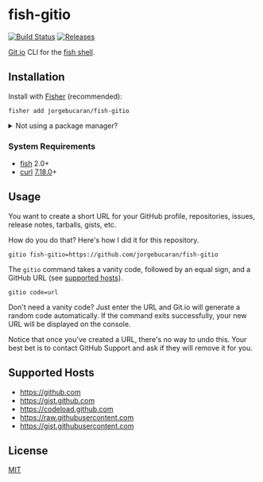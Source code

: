 # fish-gitio

[![Build Status](https://img.shields.io/travis/jorgebucaran/fish-gitio.svg)](https://travis-ci.org/jorgebucaran/fish-gitio)
[![Releases](https://img.shields.io/github/release/jorgebucaran/fish-gitio.svg?label=latest)](https://github.com/jorgebucaran/fish-gitio/releases)

<a href=https://git.io title="GitHub URL Shortener">Git.io</a> CLI for the [fish shell](https://fishshell.com).

## Installation

Install with [Fisher](https://github.com/jorgebucaran/fisher) (recommended):

```
fisher add jorgebucaran/fish-gitio
```

<details>
<summary>Not using a package manager?</summary>

---

Copy [`gitio.fish`](gitio.fish) to any directory on your functions path.

```fish
set -q XDG_CONFIG_HOME; or set XDG_CONFIG_HOME ~/.config
curl https://git.io/gitio.fish --create-dirs -sLo $XDG_CONFIG_HOME/fish/functions/gitio.fish
```

To uninstall, remove the file.

</details>

### System Requirements

- [fish](https://github.com/fishshell) 2.0+
- [curl](https://github.com/curl/curl) [7.18.0](https://curl.haxx.se/changes.html#7_18_0)+

## Usage

You want to create a short URL for your GitHub profile, repositories, issues, release notes, tarballs, gists, etc.

How do you do that? Here's how I did it for this repository.

```properties
gitio fish-gitio=https://github.com/jorgebucaran/fish-gitio
```

The `gitio` command takes a vanity code, followed by an equal sign, and a GitHub URL (see [supported hosts](#supported-hosts)).

```properties
gitio code=url
```

Don't need a vanity code? Just enter the URL and Git.io will generate a random code automatically. If the command exits successfully, your new URL will be displayed on the console.

Notice that once you've created a URL, there's no way to undo this. Your best bet is to contact GitHub Support and ask if they will remove it for you.

## Supported Hosts

- https://github.com
- https://gist.github.com
- https://codeload.github.com
- https://raw.githubusercontent.com
- https://gist.githubusercontent.com

## License

[MIT](LICENSE.md)
